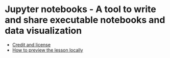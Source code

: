 # Jupyter notebooks - A tool to write and share executable notebooks and data visualization

- [Credit and license](https://coderefinery.github.io/jupyter/license/)
- [How to preview the lesson locally](https://coderefinery.github.io/sphinx-lesson/contributing-to-a-lesson/#build-and-test-locally)
